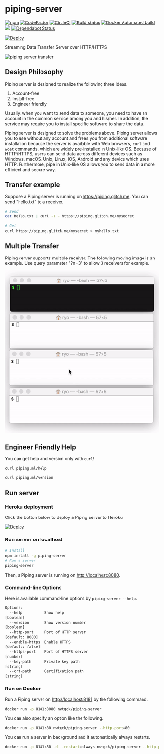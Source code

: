 # piping-server
[![npm](https://img.shields.io/npm/v/piping-server.svg)](https://www.npmjs.com/package/piping-server) [![CodeFactor](https://www.codefactor.io/repository/github/nwtgck/piping-server/badge)](https://www.codefactor.io/repository/github/nwtgck/piping-server) [![CircleCI](https://circleci.com/gh/nwtgck/piping-server.svg?style=shield)](https://circleci.com/gh/nwtgck/piping-server) [![Build status](https://ci.appveyor.com/api/projects/status/g075o30d5pp4m0pa?svg=true)](https://ci.appveyor.com/project/nwtgck/piping-server) [![Docker Automated build](https://img.shields.io/docker/automated/nwtgck/piping-server.svg)](https://hub.docker.com/r/nwtgck/piping-server/)
 [![](https://images.microbadger.com/badges/image/nwtgck/piping-server.svg)](https://microbadger.com/images/nwtgck/piping-server "Get your own image badge on microbadger.com") [![Dependabot Status](https://api.dependabot.com/badges/status?host=github&repo=nwtgck/piping-server)](https://dependabot.com)
 
 [![Deploy](https://www.herokucdn.com/deploy/button.svg)](https://heroku.com/deploy)

Streaming Data Transfer Server over HTTP/HTTPS

![piping server transfer](demo_images/piping-server.gif)

## Design Philosophy

Piping server is designed to realize the following three ideas. 

1. Account-free
1. Install-free
1. Engineer friendly

Usually, when you want to send data to someone, you need to have an account in the common service among you and his/her.
In addition, the service may require you to install specific software to share the data.


Piping server is designed to solve the problems above.
Piping server allows you to use without any account and frees you from additional software installation because the server is available with Web browsers, `curl` and `wget` commands, which are widely pre-installed in Unix-like OS.
Because of HTTP/HTTPS, users can send data across different devices such as Windows, macOS, Unix, Linux, iOS, Android and any device which uses HTTP. 
Furthermore, pipe in Unix-like OS allows you to send data in a more efficient and secure way.

## Transfer example

Suppose a Piping server is running on <https://piping.glitch.me>. You can send "hello.txt" to a receiver.

```bash
# Send
cat hello.txt | curl -T - https://piping.glitch.me/mysecret
```

```bash
# Get
curl https://piping.glitch.me/mysecret > myhello.txt 
```

## Multiple Transfer

Piping server supports multiple receiver. The following moving image is an example. Use query parameter "?n=3" to allow 3 receivers for example.

![Piping server multiple transfer](demo_images/piping-server-multi-transfer.gif)

## Engineer Friendly Help

You can get help and version only with `curl`!

```bash
curl piping.ml/help
```

```bash
curl piping.ml/version
```

## Run server

### Heroku deployment

Click the botton below to deploy a Piping server to Heroku.

[![Deploy](https://www.herokucdn.com/deploy/button.svg)](https://heroku.com/deploy)


### Run server on localhost

```bash
# Install
npm install -g piping-server
# Run a server
piping-server
```
Then, a Piping server is running on <http://localhost:8080>.

### Command-line Options

Here is available command-line options by `piping-server --help`.

```
Options:
  --help          Show help                                            [boolean]
  --version       Show version number                                  [boolean]
  --http-port     Port of HTTP server                            [default: 8080]
  --enable-https  Enable HTTPS                                  [default: false]
  --https-port    Port of HTTPS server                                  [number]
  --key-path      Private key path                                      [string]
  --crt-path      Certification path                                    [string]
```

### Run on Docker

Run a Piping server on <http://localhost:8181> by the following command.

```bash
docker run -p 8181:8080 nwtgck/piping-server
```

You can also specify an option like the following.

```bash
docker run -p 8181:80 nwtgck/piping-server --http-port=80
```

You can run a server in background and it automatically always restarts.

```bash
docker run -p 8181:80 -d --restart=always nwtgck/piping-server --http-port=80
```
